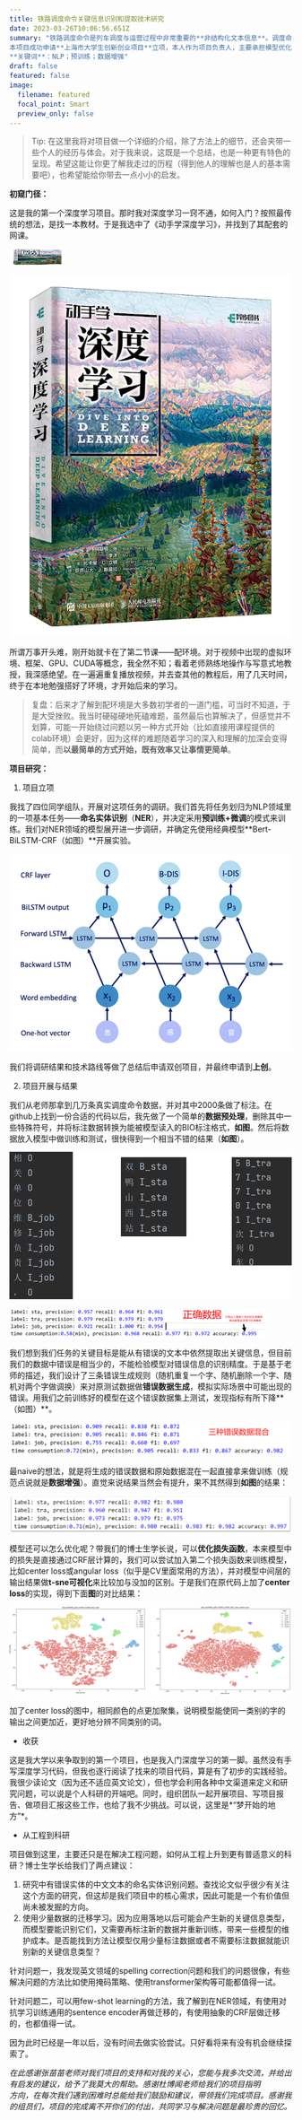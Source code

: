 ```yaml
---
title: 铁路调度命令关键信息识别和提取技术研究
date: 2023-03-26T10:06:56.651Z
summary: "铁路调度命令是列车调度与运营过程中非常重要的**非结构化文本信息**。调度命令由人工编辑生成，其中一些**关键信息**（例如车站名、车次号、限速值等）**存在出错的可能性**，有巨大的安全隐患。本项目提出通过建立**深度学习模型**来**自动识别和提取**调度命令中的关键信息，以供后续编辑系统自动查错。项目中使用**Bert-BiLSTM-CRF**深度学习模型，并借助**数据增强**和**损失函数**改进，在真实调度命令数据集上**F1得分达到0.982**，为调度命令查错提供了智能化的解决方案。\
本项目成功申请**上海市大学生创新创业项目**立项，本人作为项目负责人，主要承担模型优化和模型实验的工作，并负责日常项目管理。\
**关键词**：NLP；预训练；数据增强"
draft: false
featured: false
image:
  filename: featured
  focal_point: Smart
  preview_only: false
---
```

> Tip: 在这里我将对项目做一个详细的介绍，除了方法上的细节，还会夹带一些个人的经历与体会。对于我来说，这既是一个总结，也是一种更有特色的呈现。希望这能让你更了解我走过的历程（得到他人的理解也是人的基本需要吧），也希望能给你带去一点小小的启发。


**初窥门径：**

这是我的第一个深度学习项目。那时我对深度学习一窍不通，如何入门？按照最传统的想法，是找一本教材。于是我选中了《动手学深度学习》，并找到了其配套的网课。

<img src="动手学深度学习.png" alt="《动手学深度学习》" width="100" height="30" align="bottom" />

![img](动手学深度学习.png "《动手学深度学习》")

所谓万事开头难，刚开始就卡在了第二节课——配环境。对于视频中出现的虚拟环境、框架、GPU、CUDA等概念，我全然不知；看着老师熟练地操作与写意式地教授，我深感绝望。在一遍遍重复播放视频，并去查其他的教程后，用了几天时间，终于在本地勉强搭好了环境，才开始后来的学习。

> 复盘：后来才了解到配环境是大多数初学者的一道门槛，可当时不知道，于是大受挫败。我当时硬碰硬地死磕难题，虽然最后也算解决了，但感觉并不划算，可能一开始绕过问题以另一种方式开始（比如直接用课程提供的colab环境）会更好，因为这样的难题随着学习的深入和理解的加深会变得简单，而**以最简单的方式开始，既有效率又让事情更简单**。

**项目研究：**

1. 项目立项

我找了四位同学组队，开展对这项任务的调研。我们首先将任务划归为NLP领域里的一项基本任务——**命名实体识别**（**NER**），并决定采用**预训练+微调**的模式来训练。我们对NER领域的模型展开进一步调研，并确定先使用经典模型**Bert-BiLSTM-CRF（如图）**开展实验。

![](bert-bilstm-crf.png)

我们将调研结果和技术路线等做了总结后申请双创项目，并最终申请到**上创**。

2. 项目开展与结果

我们从老师那拿到几万条真实调度命令数据，并对其中2000条做了标注。在github上找到一份合适的代码以后，我先做了一个简单的**数据预处理**，删除其中一些特殊符号，并将标注数据转换为能被模型读入的BIO标注格式，**如图**。然后将数据放入模型中做训练和测试，很快得到一个相当不错的结果（**如图**）。

![image-20230325191850116](标注结果.png)

![image-20230325192139881](实验一.png)

我们想到我们任务的关键目标是能从有错误的文本中依然提取出关键信息，但目前我们的数据中错误是相当少的，不能检验模型对错误信息的识别精度。于是基于老师的描述，我们设计了三条错误生成规则（随机重复一个字、随机删除一个字、随机对两个字做调换）来对原测试数据做**错误数据生成**，模拟实际场景中可能出现的错误。用我们之前训练好的模型在这个错误数据集上测试，发现指标有所下降**（如图）**。

![image-20230325192709436](实验二.png)

最naive的想法，就是将生成的错误数据和原始数据混在一起直接拿来做训练（规范点说就是**数据增强**）。直觉来说结果当然会有提升，果不其然得到**如图**的结果：

![image-20230325193108888](实验三.png)

模型还可以怎么优化呢？带我们的博士生学长说，可以**优化损失函数**，本来模型中的损失是直接通过CRF层计算的，我们可以尝试加入第二个损失函数来训练模型，比如center loss或angular loss（似乎是CV里面常用的方法），并对模型中间层的输出结果做**t-sne可视化**来比较加与没加的区别。于是我们在原代码上加了**center loss**的实现，得到下面**图**的对比结果：

![image-20230325193705274](tsne.png)

加了center loss的图中，相同颜色的点更加聚集，说明模型能使同一类别的字的输出之间更加近，更好地分辨不同类别的词。

* 收获

这是我大学以来争取到的第一个项目，也是我入门深度学习的第一脚。虽然没有手写深度学习代码，但我也逐行阅读了找来的项目代码，算是有了初步的实践经验。我很少读论文（因为还不适应英文论文），但也学会利用各种中文渠道来定义和研究问题，可以说是个人科研的开端吧。同时，组织团队一起开展项目、写项目报告、做项目汇报这些工作，也给了我不少挑战。可以说，这里是*“梦开始的地方”*。

* 从工程到科研

项目做到这里，主要还只是在解决工程问题，如何从工程上升到更有普适意义的科研？博士生学长给我们了两点建议：

1. 研究中有错误实体的中文文本的命名实体识别问题。查找论文似乎很少有关注这个方面的研究，但这却是我们项目中的核心需求，因此可能是一个有价值但尚未被发掘的方向。
2. 使用少量数据的迁移学习。因为应用落地以后可能会产生新的关键信息类型，而模型要能识别它们，又需要再标注新的数据并重新训练，带来一些模型的维护成本。是否能找到方法让模型仅用少量标注数据或者不需要标注数据就能识别新的关键信息类型？

针对问题一，我发现英文领域的spelling correction问题和我们的问题很像，有些解决问题的方法比如使用掩码策略、使用transformer架构等可能都值得一试。

针对问题二，可以用few-shot learning的方法，我了解到在NER领域，有使用对抗学习训练通用的sentence encoder再做迁移的，有使用抽象的CRF层做迁移的，也都值得一试。

因为此时已经是一年以后，没有时间去做实验尝试。只好看将来有没有机会继续探索了。

*在此感谢张苗苗老师对我们项目的支持和对我的关心，您能与我多次交流，并给出有启发的建议，给予了我莫大的帮助。感谢杜博闻老师给我们的项目指明\
  方向，在每次我们遇到困难时总能给我们鼓励和建议，带领我们完成项目。感谢我的组员们，项目的完成离不开你们的付出，共同学习与解决问题是最珍贵的回忆。*
